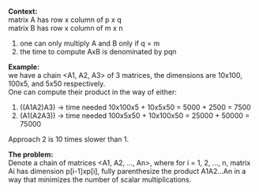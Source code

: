 **Context:**  
matrix A has row x column of p x q  
matrix B has row x column of m x n  
1. one can only multiply A and B only if q = m
2. the time to compute AxB is denominated by pqn

**Example:**  
we have a chain <A1, A2, A3> of 3 matrices, the dimensions are 
10x100, 100x5, and 5x50 respectively.  
One can compute their product in the way of either:  
1. ((A1A2)A3) -> time needed 10x100x5 + 10x5x50 = 5000 + 2500 = 7500
2. (A1(A2A3)) -> time needed 100x5x50 + 10x100x50 = 25000 + 50000 = 75000  

Approach 2 is 10 times slower than 1.

**The problem:**   
Denote a chain of matrices <A1, A2, ..., An>, where for i = 1, 2, ..., n, matrix Ai
has dimension p[i-1]xp[i], fully parenthesize the product A1A2...An in a way that 
minimizes the number of scalar multiplications.